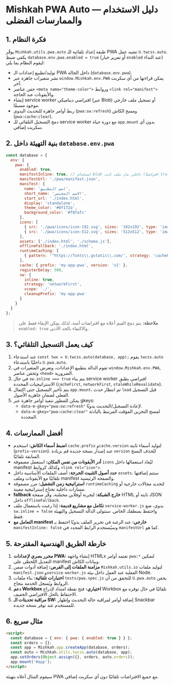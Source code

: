 # Mishkah PWA Auto — دليل الاستخدام والممارسات الفضلى

## 1. فكرة النظام
يوفّر `Mishkah.utils.pwa.auto` طبقة إعداد تلقائية للـ PWA تشبه عمل `U.twcss.auto`. يكفي ضبط `database.env.pwa.enabled = true` (أو تمرير خيار `enabled` عند النداء) ليقوم النظام بما يلي:

- توليد/تطبيع إعدادات الـ PWA داخل الحالة (`database.env.pwa`).
- نشر متغيرات جاهزة عبر `window.Mishkah.env.PWA` يمكن قراءتها من أي سكربت آخر.
- حقن عناصر `<meta name="theme-color">` وروابط `<link rel="manifest">` والأيقونات عند الحاجة.
- إنشاء service worker افتراضي ديناميكي (عبر Blob) أو تسجيل ملف خارجي موجود مسبقًا.
- ربط أوامر جاهزة للتحديث اليدوي (`pwa:sw:refresh`) ومسح الكاش (`pwa:cache:clear`).
- دمج التسجيل التلقائي للـ service worker مع دورة حياة `app.mount` بدون أي سكربت إضافي.

## 2. بنية التهيئة داخل `database.env.pwa`
```js
const database = {
  env: {
    pwa: {
      enabled: true,
      manifestInline: true, // استخدام blob داخلي بدل ملف ثابت (افتراضيًا true عند توفير manifest)
      manifestUrl: './pwa/manifest.json',
      manifest: {
        name: 'اسم التطبيق',
        short_name: 'الاسم المختصر',
        start_url: './index.html',
        display: 'standalone',
        theme_color: '#0f172a',
        background_color: '#f8fafc'
      },
      icons: [
        { src: './pwa/icons/icon-192.svg', sizes: '192x192', type: 'image/svg+xml' },
        { src: './pwa/icons/icon-512.svg', sizes: '512x512', type: 'image/svg+xml' }
      ],
      assets: ['./index.html', './schema.js'],
      offlineFallback: './index.html',
      runtimeCaching: [
        { pattern: '^https://fonts\\.gstatic\\.com/', strategy: 'cacheFirst', sameOrigin: false }
      ],
      cache: { prefix: 'my-app-pwa', version: 'v1' },
      registerDelay: 500,
      sw: {
        inline: true,
        strategy: 'networkFirst',
        scope: './',
        cleanupPrefix: 'my-app-pwa'
      }
    }
  }
};
```

> **ملاحظة:** يتم دمج القيم أعلاه مع افتراضات آمنة، لذلك يمكن الإبقاء فقط على `enabled: true` والاكتفاء بالحد الأدنى.

## 3. كيف يعمل التسجيل التلقائي؟
1. عند استدعاء `const twx = U.twcss.auto(database, app);` يقوم `twcss.auto` داخليًا باستدعاء `U.pwa.auto`.
2. تقوم الدالة بتطبيع الإعدادات، وتعرض المتغيرات في `window.Mishkah.env.PWA`, وتحقن عناصر `<head>` الضرورية.
3. في حال `sw.inline === true` يتم بناء service worker افتراضي يطبق الاستراتيجيات المحددة (`cacheFirst`, `networkFirst`, `staleWhileRevalidate`).
4. يتم تأخير التسجيل حتى اكتمال `app.mount`، ثم انتظار حدث `load` قبل التسجيل الفعلي لضمان جاهزية الأصول.
5. يمكن للمطور تنفيذ أوامر جاهزة عبر gkeys:
   - `data-m-gkey="pwa:sw:refresh"` لإعادة التسجيل/التحديث يدويًا.
   - `data-m-gkey="pwa:cache:clear"` لمسح التخزين المؤقت المرتبط بالبادئة المحددة.

## 4. أفضل الممارسات
- **اضبط أسماء الكاش:** استخدم `cache.prefix` و`cache.version` لتوليد أسماء ثابتة (`prefix-version`). عند إصدار نسخة جديدة قم بزيادة `version` لتُحذف النسخ السابقة تلقائيًا.
- **أدر الأيقونات من نفس المكان:** استعمل مصفوفة `icons` ليُعاد استعمالها داخل manifest وكذلك كروابط `<link rel="icon">`.
- **حدد أصول التثبيت الحرجة:** أضف الملفات الأساسية داخل `assets`. ستتم إضافتها تلقائيًا مع الأيقونات وملف manifest والصفحة الرئيسية.
- **استراتيجية زمن التشغيل:** مرر مصفوفة `runtimeCaching` لتحديد مجالات خارجية أو مسارات داخلية تحتاج إستراتيجية معينة.
- **fallback خارج الشبكة:** لتجربة أوفلاين محسّنة، وفّر صفحة HTML ثابتة أو JSON داخل `offlineFallback`.
- **تكامل مع مشاريع قديمة:** إذا رغبت باستعمال ملف `service-worker.js` يدوي، ضع `sw.inline = false` واحتفظ بمنطقك الخاص. ستتولى الدالة التسجيل والتهيئة فقط.
- **التعامل مع manifest خارجي:** عند الرغبة في تحرير الملف يدويًا احتفظ بـ `manifestInline: false` وسيُستخدم الرابط المحدد في `manifestUrl` كما هو.

## 5. خارطة الطريق الهندسية المقترحة
1. **محرر بصري لإعدادات PWA:** إنشاء واجهة HTMLx تعتمد أوامر `pwa:*` لتمكين التعديل اللحظي على manifest وبيانات الكاش.
2. **مزامنة الملفات إلى القرص:** إضافة أدوات ضمن `Mishkah.utils.io` لتوليد ملفات `manifest.json` و`service-worker.js` الفعلية عند العمل داخل بيئة Node.
3. **اختبارات تلقائية:** بناء ملفات `tests/pwa.spec.js` للتحقق من أن `U.pwa.auto` يحقن الروابط ويُسجل الخدمة بنجاح.
4. **دعم Workbox اختياري:** فتح نقطة امتداد لإدراج Workbox تلقائيًا في حال توفره مع الاحتفاظ بالحل الافتراضي الخفيف.
5. **مراقبة تحديثات الـ SW:** إضافة أوامر لمراقبة حالة التحديث وإظهار Snackbar للمستخدم عند توفر نسخة جديدة.

## 6. مثال سريع
```html
<script>
  const database = { env: { pwa: { enabled: true } } };
  const orders = {};
  const app = Mishkah.app.createApp(database, orders);
  const auto = Mishkah.utils.twcss.auto(database, app);
  app.setOrders(Object.assign({}, orders, auto.orders));
  app.mount('#app');
</script>
```

سيقوم المثال أعلاه بتهيئة PWA مع جميع الافتراضات تلقائيًا دون أي سكربت إضافي.
